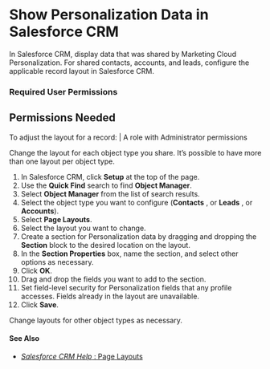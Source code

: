 

# Show Personalization Data in Salesforce CRM

In Salesforce CRM, display data that was shared by Marketing Cloud
Personalization. For shared contacts, accounts, and leads, configure the
applicable record layout in Salesforce CRM.

### Required User Permissions

Permissions Needed  
---  
To adjust the layout for a record: | A role with Administrator permissions  
  
Change the layout for each object type you share. It’s possible to have more
than one layout per object type.

  1. In Salesforce CRM, click **Setup** at the top of the page.
  2. Use the **Quick Find** search to find **Object Manager**.
  3. Select **Object Manager** from the list of search results.
  4. Select the object type you want to configure (**Contacts** , or **Leads** , or **Accounts**). 
  5. Select **Page Layouts**.
  6. Select the layout you want to change.
  7. Create a section for Personalization data by dragging and dropping the **Section** block to the desired location on the layout.
  8. In the **Section Properties** box, name the section, and select other options as necessary.
  9. Click **OK**.
  10. Drag and drop the fields you want to add to the section.
  11. Set field-level security for Personalization fields that any profile accesses. Fields already in the layout are unavailable.
  12. Click **Save**.

Change layouts for other object types as necessary.

#### See Also

  * [ _Salesforce CRM Help_ : Page Layouts](https://help.salesforce.com/s/articleView?id=sf.customize_layout.htm&language=en_US&type=5)

